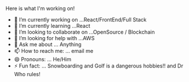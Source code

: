 Here is what I'm working on!

- 🔭 I’m currently working on ...React/FrontEnd/Full Stack
- 🌱 I’m currently learning ...React
- 👯 I’m looking to collaborate on ...OpenSource / Blockchain
- 🤔 I’m looking for help with ...AWS
- 💬 Ask me about ... Anything
- 📫 How to reach me: ... email me
- 😄 Pronouns: ... He/Him
- ⚡ Fun fact: ... Snowboarding and Golf is a dangerous hobbies!! and Dr Who rules!

